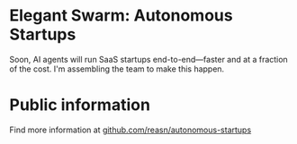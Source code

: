 # Elegant Swarm: Autonomous Startups

Soon, AI agents will run SaaS startups end-to-end—faster and at a fraction of the cost. I'm assembling the team to make this happen.

# Public information
Find more information at [github.com/reasn/autonomous-startups](https://github.com/reasn/autonomous-startups)

